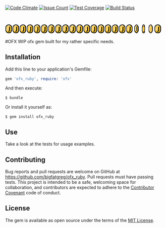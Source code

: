[coin]:https://raw.githubusercontent.com/bigfatgreg/ofx_ruby/master/doc/img/coin.gif

[![Code Climate](https://codeclimate.com/repos/5817e08271a9496d910040e2/badges/aa4aa26c5907d13625de/gpa.svg)](https://codeclimate.com/repos/5817e08271a9496d910040e2/feed)
[![Issue Count](https://codeclimate.com/repos/5817e08271a9496d910040e2/badges/aa4aa26c5907d13625de/issue_count.svg)](https://codeclimate.com/repos/5817e08271a9496d910040e2/feed)
[![Test Coverage](https://codeclimate.com/repos/5817e08271a9496d910040e2/badges/aa4aa26c5907d13625de/coverage.svg)](https://codeclimate.com/repos/5817e08271a9496d910040e2/coverage)
[![Build Status](https://drone.graveflex.com/api/badges/bigfatgreg/ofx_ruby/status.svg)](https://drone.graveflex.com/bigfatgreg/ofx_ruby)

&nbsp;&nbsp;

![coin]

#OFX
WIP ofx gem built for my rather specific needs. 

## Installation

Add this line to your application's Gemfile:

```ruby
gem 'ofx_ruby', require: 'ofx'
```

And then execute:

    $ bundle

Or install it yourself as:

    $ gem install ofx_ruby

## Use

Take a look at the tests for usage examples.

## Contributing

Bug reports and pull requests are welcome on GitHub at https://github.com/bigfatgreg/ofx_ruby. Pull requests must have passing tests. This project is intended to be a safe, welcoming space for collaboration, and contributors are expected to adhere to the [Contributor Covenant](contributor-covenant.org) code of conduct.


## License

The gem is available as open source under the terms of the [MIT License](http://opensource.org/licenses/MIT).

